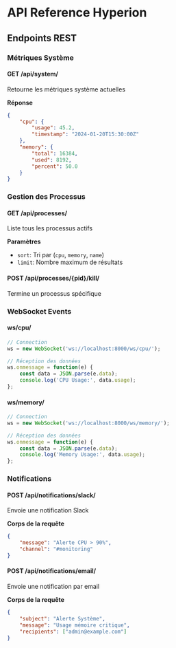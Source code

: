 # API Reference Hyperion

## Endpoints REST

### Métriques Système
#### GET /api/system/
Retourne les métriques système actuelles

**Réponse**
```json
{
    "cpu": {
        "usage": 45.2,
        "timestamp": "2024-01-20T15:30:00Z"
    },
    "memory": {
        "total": 16384,
        "used": 8192,
        "percent": 50.0
    }
}
```

### Gestion des Processus
#### GET /api/processes/
Liste tous les processus actifs

**Paramètres**
- `sort`: Tri par (`cpu`, `memory`, `name`)
- `limit`: Nombre maximum de résultats

#### POST /api/processes/{pid}/kill/
Termine un processus spécifique

### WebSocket Events

#### ws/cpu/
```javascript
// Connection
ws = new WebSocket('ws://localhost:8000/ws/cpu/');

// Réception des données
ws.onmessage = function(e) {
    const data = JSON.parse(e.data);
    console.log('CPU Usage:', data.usage);
};
```

#### ws/memory/
```javascript
// Connection
ws = new WebSocket('ws://localhost:8000/ws/memory/');

// Réception des données
ws.onmessage = function(e) {
    const data = JSON.parse(e.data);
    console.log('Memory Usage:', data.usage);
};
```

### Notifications

#### POST /api/notifications/slack/
Envoie une notification Slack

**Corps de la requête**
```json
{
    "message": "Alerte CPU > 90%",
    "channel": "#monitoring"
}
```

#### POST /api/notifications/email/
Envoie une notification par email

**Corps de la requête**
```json
{
    "subject": "Alerte Système",
    "message": "Usage mémoire critique",
    "recipients": ["admin@example.com"]
}
```
